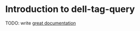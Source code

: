 # Introduction to dell-tag-query

TODO: write [great documentation](http://jacobian.org/writing/what-to-write/)
